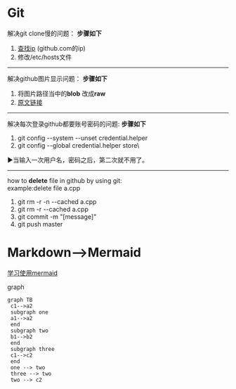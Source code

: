 # Git
解决git clone慢的问题：
**步骤如下** 
1. [查找ip](https://www.ipaddress.com/) (github.com的ip)
2. 修改/etc/hosts文件
---

解决github图片显示问题：
**步骤如下** 
1. 将图片路径当中的**blob** 改成**raw** 
2. [原文链接](https://www.cnblogs.com/ghm-777/p/11433425.html) 
---

解决每次登录github都要账号密码的问题:
**步骤如下** 
1. git config --system --unset credential.helper
2. git config --global credential.helper store\

:arrow_forward:当输入一次用户名，密码之后，第二次就不用了。

---
how to **delete** file in github by using git:\
example:delete file a.cpp
1. git rm -r -n --cached a.cpp
2. git rm -r --cached a.cpp
3. git commit -m "[message]"
4. git push master

# Markdown-->Mermaid
[学习使用mermaid](https://mermaid-js.github.io/mermaid/) 

graph

```mermaid
graph TB
 c1-->a2
 subgraph one
 a1-->a2
 end
 subgraph two
 b1-->b2
 end
 subgraph three
 c1-->c2
 end
 one --> two
 three --> two
 two --> c2
```
